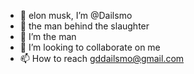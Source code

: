 - 👋 elon musk, I’m @Dailsmo
- 👀 the man behind the slaughter
- 🌱 I’m the man
- 💞️ I’m looking to collaborate on me
- 📫 How to reach gddailsmo@gmail.com

<!---
/Kurmannymanman
--->

